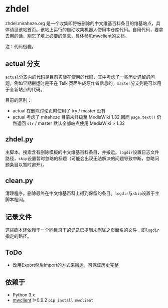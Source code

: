 # zhdel
zhdel.miraheze.org 是一个收集即将被删除的中文维基百科条目的维基站点，具体请见该站首页。该站上运行的自动收集机器人使用本仓库代码。自用代码，要拿去用的话，别忘了填上必要的信息，具体参见mwclient的文档。

注：代码很蠢。

## actual 分支

`actual`分支内的代码是目前实际在使用的代码，其中考虑了一些历史遗留的问题，例如早期搬运时是不在 Talk 页面生成原作者信息的。`master`分支则是可以用于全新站点的代码。

目前的区别：

- actual 在删除讨论页时使用了 try / master 没有
- actual 考虑了 miraheze 目前未升级至 MediaWiki 1.32 因而 `page.text()` 仍然返回 `str` / master 默认全部站点使用 MediaWiki > 1.32

## zhdel.py
主脚本。搜索含有删除模板的中文维基百科条目，并搬运。`logdir`设置日志文件路径，`skip`设置暂时忽略的标题（可能会出现无法解决的问题导致中断，忽略问题条目以暂时避开）。

## clean.py
清理程序。删除最终在中文维基百科上得到保留的条目。`logdir`与`skip`设置于主脚本相同。

## 记录文件

这些脚本还依赖于一个同目录下的记录已提删未删除之页面名的文件，即`logdir`指定的路径。

## ToDo

- 改用Export然后Import的方式来搬运，可保证历史完整

## 依赖于
- Python 3.x
- [mwclient](https://github.com/mwclient/mwclient) !=0.9.2 `pip install mwclient`

